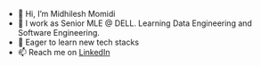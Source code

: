 - 👋 Hi, I’m Midhilesh Momidi
- 👀 I work as Senior MLE @ DELL. Learning Data Engineering and Software Engineering.
- 🌱 Eager to learn new tech stacks
- 📫 Reach me on [LinkedIn](https://www.linkedin.com/in/midhilesh-momidi-136462135/)

<!---
Midhilesh4890/Midhilesh4890 is a ✨ special ✨ repository because its `README.md` (this file) appears on your GitHub profile.
You can click the Preview link to take a look at your changes.
--->
